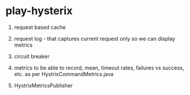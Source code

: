 play-hysterix
=============

1. request based cache
2. request log - that captures current request only so we can display metrics

3. circuit breaker
4. metrics to be able to record, mean, timeout rates, failures vs success, etc. as per HystrixCommandMetrics.java
5. HystrixMetricsPublisher